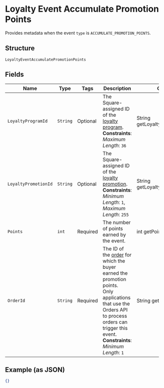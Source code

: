 
# Loyalty Event Accumulate Promotion Points

Provides metadata when the event `type` is `ACCUMULATE_PROMOTION_POINTS`.

## Structure

`LoyaltyEventAccumulatePromotionPoints`

## Fields

| Name | Type | Tags | Description | Getter |
|  --- | --- | --- | --- | --- |
| `LoyaltyProgramId` | `String` | Optional | The Square-assigned ID of the [loyalty program](../../doc/models/loyalty-program.md).<br>**Constraints**: *Maximum Length*: `36` | String getLoyaltyProgramId() |
| `LoyaltyPromotionId` | `String` | Optional | The Square-assigned ID of the [loyalty promotion](../../doc/models/loyalty-promotion.md).<br>**Constraints**: *Minimum Length*: `1`, *Maximum Length*: `255` | String getLoyaltyPromotionId() |
| `Points` | `int` | Required | The number of points earned by the event. | int getPoints() |
| `OrderId` | `String` | Required | The ID of the [order](../../doc/models/order.md) for which the buyer earned the promotion points.<br>Only applications that use the Orders API to process orders can trigger this event.<br>**Constraints**: *Minimum Length*: `1` | String getOrderId() |

## Example (as JSON)

```json
{}
```

